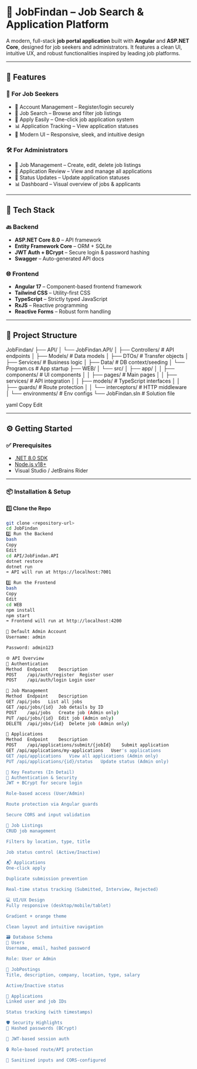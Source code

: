 # 🎯 JobFindan – Job Search & Application Platform

A modern, full-stack **job portal application** built with **Angular** and **ASP.NET Core**, designed for job seekers and administrators. It features a clean UI, intuitive UX, and robust functionalities inspired by leading job platforms.

---

## 🚀 Features

### 👤 For Job Seekers
- 🔐 Account Management – Register/login securely  
- 🔎 Job Search – Browse and filter job listings  
- 📩 Apply Easily – One-click job application system  
- 📊 Application Tracking – View application statuses  
- 🎨 Modern UI – Responsive, sleek, and intuitive design  

### 🛠️ For Administrators
- 📝 Job Management – Create, edit, delete job listings  
- 📁 Application Review – View and manage all applications  
- 🔄 Status Updates – Update application statuses  
- 📊 Dashboard – Visual overview of jobs & applicants  

---

## 🧰 Tech Stack

### 🔙 Backend
- **ASP.NET Core 8.0** – API framework  
- **Entity Framework Core** – ORM + SQLite  
- **JWT Auth + BCrypt** – Secure login & password hashing  
- **Swagger** – Auto-generated API docs  

### 🌐 Frontend
- **Angular 17** – Component-based frontend framework  
- **Tailwind CSS** – Utility-first CSS  
- **TypeScript** – Strictly typed JavaScript  
- **RxJS** – Reactive programming  
- **Reactive Forms** – Robust form handling  

---

## 📁 Project Structure

JobFindan/
├── API/
│ └── JobFindan.API/
│ ├── Controllers/ # API endpoints
│ ├── Models/ # Data models
│ ├── DTOs/ # Transfer objects
│ ├── Services/ # Business logic
│ ├── Data/ # DB context/seeding
│ └── Program.cs # App startup
├── WEB/
│ └── src/
│ ├── app/
│ │ ├── components/ # UI components
│ │ ├── pages/ # Main pages
│ │ ├── services/ # API integration
│ │ ├── models/ # TypeScript interfaces
│ │ ├── guards/ # Route protection
│ │ └── interceptors/ # HTTP middleware
│ └── environments/ # Env configs
└── JobFindan.sln # Solution file

yaml
Copy
Edit

---

## ⚙️ Getting Started

### ✅ Prerequisites
- [.NET 8.0 SDK](https://dotnet.microsoft.com/en-us/download)
- [Node.js v18+](https://nodejs.org/)
- Visual Studio / JetBrains Rider

---

### 📦 Installation & Setup

#### 1️⃣ Clone the Repo
```bash
git clone <repository-url>
cd JobFindan
2️⃣ Run the Backend
bash
Copy
Edit
cd API/JobFindan.API
dotnet restore
dotnet run
➡️ API will run at https://localhost:7001

3️⃣ Run the Frontend
bash
Copy
Edit
cd WEB
npm install
npm start
➡️ Frontend will run at http://localhost:4200

🔐 Default Admin Account
Username: admin

Password: admin123

🌐 API Overview
🔑 Authentication
Method	Endpoint	Description
POST	/api/auth/register	Register user
POST	/api/auth/login	Login user

📄 Job Management
Method	Endpoint	Description
GET	/api/jobs	List all jobs
GET	/api/jobs/{id}	Job details by ID
POST	/api/jobs	Create job (Admin only)
PUT	/api/jobs/{id}	Edit job (Admin only)
DELETE	/api/jobs/{id}	Delete job (Admin only)

📨 Applications
Method	Endpoint	Description
POST	/api/applications/submit/{jobId}	Submit application
GET	/api/applications/my-applications	User's applications
GET	/api/applications	View all applications (Admin only)
PUT	/api/applications/{id}/status	Update status (Admin only)

📌 Key Features (In Detail)
🔐 Authentication & Security
JWT + BCrypt for secure login

Role-based access (User/Admin)

Route protection via Angular guards

Secure CORS and input validation

🧾 Job Listings
CRUD job management

Filters by location, type, title

Job status control (Active/Inactive)

📬 Applications
One-click apply

Duplicate submission prevention

Real-time status tracking (Submitted, Interview, Rejected)

💻 UI/UX Design
Fully responsive (desktop/mobile/tablet)

Gradient + orange theme

Clean layout and intuitive navigation

🗃️ Database Schema
👤 Users
Username, email, hashed password

Role: User or Admin

💼 JobPostings
Title, description, company, location, type, salary

Active/Inactive status

📄 Applications
Linked user and job IDs

Status tracking (with timestamps)

🛡️ Security Highlights
🔐 Hashed passwords (BCrypt)

🔑 JWT-based session auth

🔒 Role-based route/API protection

🧼 Sanitized inputs and CORS-configured